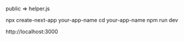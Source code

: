 public => helper.js


npx create-next-app your-app-name
cd your-app-name
npm run dev

http://localhost:3000
